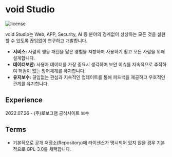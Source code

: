 # void Studio
![license](https://img.shields.io/badge/license-GPLv3.0-blue)

void Studio는 Web, APP, Security, AI 등 분야의 경계없이 상상하는 모든 것을 실현할 수 있도록 끊임없이 연구하고 개발합니다.

* **서비스:** 사람의 행동 패턴을 닮은 경험을 지향하며 사용하기 쉽고 모든 사람을 위해 설계합니다.
* **데이터보안:** 사용자 데이터를 가장 중요시 생각하며 보안 이슈를 지속적으로 추적하여 허점이 없는 방어체계를 유지합니다.
* **유지보수:** 끊임없는 관심과 지속적인 업데이트를 통해 피드백을 제공하고 우호적인 관계를 유지합니다.

## Experience
2022.07.26 - (주)로보그램 공식사이트 보수   

## Terms
- 기본적으로 공개 저장소(Repository)에 라이센스가 명시되어 있지 않을 경우 기본적으로 GPL-3.0를 채택합니다.
